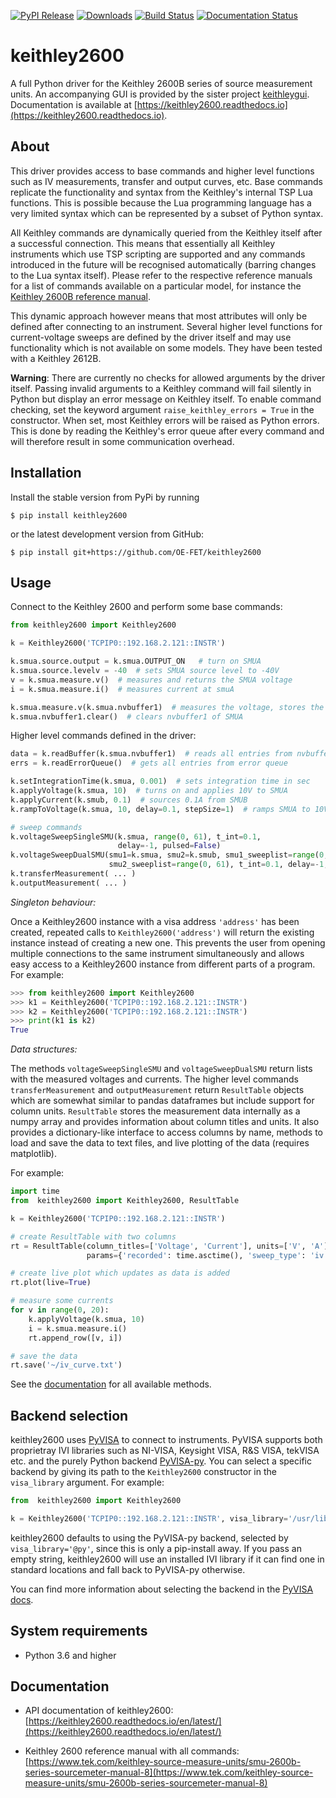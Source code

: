 [![PyPI Release](https://img.shields.io/pypi/v/keithley2600.svg)](https://pypi.org/pypi/keithley2600/)
[![Downloads](https://pepy.tech/badge/keithley2600)](https://pepy.tech/project/keithley2600)
[![Build Status](https://travis-ci.com/OE-FET/keithley2600.svg?branch=master)](https://travis-ci.com/OE-FET/keithley2600)
[![Documentation Status](https://readthedocs.org/projects/keithley2600/badge/?version=latest)](https://keithley2600.readthedocs.io/en/latest/?badge=latest)

# keithley2600

A full Python driver for the Keithley 2600B series of source measurement units. An
accompanying GUI is provided by the sister project
[keithleygui](https://github.com/OE-FET/keithleygui). Documentation is available at
[https://keithley2600.readthedocs.io](https://keithley2600.readthedocs.io).

## About

This driver provides access to base commands and higher level functions such as IV
measurements, transfer and output curves, etc. Base commands replicate the functionality
and syntax from the Keithley's internal TSP Lua functions. This is possible because the
Lua programming language has a very limited syntax which can be represented by a subset
of Python syntax.

All Keithley commands are dynamically queried from the Keithley itself after a
successful connection. This means that essentially all Keithley instruments which use
TSP scripting are supported and any commands introduced in the future will be recognised
automatically (barring changes to the Lua syntax itself). Please refer to the respective
reference manuals for a list of commands available on a particular model, for instance the
[Keithley 2600B reference manual](https://www.tek.com/keithley-source-measure-units/smu-2600b-series-sourcemeter-manual-8).

This dynamic approach however means that most attributes will only be defined after
connecting to an instrument. Several higher level functions for current-voltage sweeps 
are defined by the driver itself and may use functionality which is not available on some 
models. They have been tested with a Keithley 2612B.

**Warning**: There are currently no checks for allowed arguments by the driver itself.
Passing invalid arguments to a Keithley command will fail silently in Python but display
an error message on Keithley itself. To enable command checking, set the keyword argument
`raise_keithley_errors = True` in the constructor. When set, most Keithley errors will be
raised as Python errors. This is done by reading the Keithley's error queue after every
command and will therefore result in some communication overhead.

## Installation

Install the stable version from PyPi by running
```console
$ pip install keithley2600
```
or the latest development version from GitHub:
```console
$ pip install git+https://github.com/OE-FET/keithley2600
```

## Usage

Connect to the Keithley 2600 and perform some base commands:
```python
from keithley2600 import Keithley2600

k = Keithley2600('TCPIP0::192.168.2.121::INSTR')

k.smua.source.output = k.smua.OUTPUT_ON   # turn on SMUA
k.smua.source.levelv = -40  # sets SMUA source level to -40V
v = k.smua.measure.v()  # measures and returns the SMUA voltage
i = k.smua.measure.i()  # measures current at smuA

k.smua.measure.v(k.smua.nvbuffer1)  # measures the voltage, stores the result in buffer
k.smua.nvbuffer1.clear()  # clears nvbuffer1 of SMUA
```
Higher level commands defined in the driver:

```python
data = k.readBuffer(k.smua.nvbuffer1)  # reads all entries from nvbuffer1 of SMUA
errs = k.readErrorQueue()  # gets all entries from error queue

k.setIntegrationTime(k.smua, 0.001)  # sets integration time in sec
k.applyVoltage(k.smua, 10)  # turns on and applies 10V to SMUA
k.applyCurrent(k.smub, 0.1)  # sources 0.1A from SMUB
k.rampToVoltage(k.smua, 10, delay=0.1, stepSize=1)  # ramps SMUA to 10V in steps of 1V

# sweep commands
k.voltageSweepSingleSMU(k.smua, range(0, 61), t_int=0.1,
                        delay=-1, pulsed=False)
k.voltageSweepDualSMU(smu1=k.smua, smu2=k.smub, smu1_sweeplist=range(0, 61),
                      smu2_sweeplist=range(0, 61), t_int=0.1, delay=-1, pulsed=False)
k.transferMeasurement( ... )
k.outputMeasurement( ... )
```

*Singleton behaviour:*

Once a Keithley2600 instance with a visa address `'address'` has been created, repeated
calls to `Keithley2600('address')` will return the existing instance instead of creating a
new one. This prevents the user from opening multiple connections to the same instrument
simultaneously and allows easy access to a Keithley2600 instance from different parts of a
program. For example:

```python
>>> from keithley2600 import Keithley2600
>>> k1 = Keithley2600('TCPIP0::192.168.2.121::INSTR')
>>> k2 = Keithley2600('TCPIP0::192.168.2.121::INSTR')
>>> print(k1 is k2)
True
```

*Data structures:*

The methods `voltageSweepSingleSMU` and `voltageSweepDualSMU` return lists with the
measured voltages and currents. The higher level commands `transferMeasurement` and
`outputMeasurement` return `ResultTable` objects which are somewhat similar to pandas
dataframes but include support for column units. `ResultTable` stores the measurement
data internally as a numpy array and provides information about column titles and units.
It also provides a dictionary-like interface to access columns by name, methods to load
and save the data to text files, and live plotting of the data (requires matplotlib).

For example:
```python
import time
from  keithley2600 import Keithley2600, ResultTable

k = Keithley2600('TCPIP0::192.168.2.121::INSTR')

# create ResultTable with two columns
rt = ResultTable(column_titles=['Voltage', 'Current'], units=['V', 'A'],
                 params={'recorded': time.asctime(), 'sweep_type': 'iv'})

# create live plot which updates as data is added
rt.plot(live=True)

# measure some currents
for v in range(0, 20):
    k.applyVoltage(k.smua, 10)
    i = k.smua.measure.i()
    rt.append_row([v, i])

# save the data
rt.save('~/iv_curve.txt')
```

See the [documentation](https://keithley2600.readthedocs.io/en/latest/api/result_table.html)
for all available methods.

## Backend selection

keithley2600 uses [PyVISA](https://pyvisa.readthedocs.io/) to connect to instruments.
PyVISA supports both proprietray IVI libraries such as NI-VISA, Keysight VISA, R&S VISA,
tekVISA etc. and the purely Python backend [PyVISA-py](https://pyvisa-py.readthedocs.io/en/latest/).
You can select a specific backend by giving its path to the `Keithley2600` constructor
in the `visa_library` argument. For example:

```python
from  keithley2600 import Keithley2600

k = Keithley2600('TCPIP0::192.168.2.121::INSTR', visa_library='/usr/lib/libvisa.so.7')
```

keithley2600 defaults to using the PyVISA-py backend, selected by `visa_library='@py'`,
since this is only a pip-install away. If you pass an empty string, keithley2600 will use
an installed IVI library if it can find one in standard locations and fall back to
PyVISA-py otherwise.

You can find more information about selecting the backend in the
[PyVISA docs](https://pyvisa.readthedocs.io/en/latest/introduction/configuring.html).

## System requirements

- Python 3.6 and higher

##  Documentation

* API documentation of keithley2600: [https://keithley2600.readthedocs.io/en/latest/](https://keithley2600.readthedocs.io/en/latest/)

* Keithley 2600 reference manual with all commands: [https://www.tek.com/keithley-source-measure-units/smu-2600b-series-sourcemeter-manual-8](https://www.tek.com/keithley-source-measure-units/smu-2600b-series-sourcemeter-manual-8)
